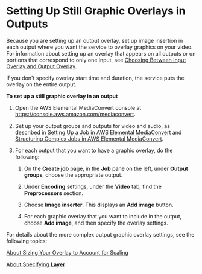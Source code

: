 # Setting Up Still Graphic Overlays in Outputs<a name="setting-up-still-graphic-overlays-in-outputs"></a>

Because you are setting up an output overlay, set up image insertion in each output where you want the service to overlay graphics on your video\. For information about setting up an overlay that appears on all outputs or on portions that correspond to only one input, see [Choosing Between Input Overlay and Output Overlay](choosing-between-input-overlay-and-output-overlay.md)\.

If you don't specify overlay start time and duration, the service puts the overlay on the entire output\.

**To set up a still graphic overlay in an output**

1. Open the AWS Elemental MediaConvert console at [https://console\.aws\.amazon\.com/mediaconvert](https://console.aws.amazon.com/mediaconvert)\.

1. Set up your output groups and outputs for video and audio, as described in [Setting Up a Job in AWS Elemental MediaConvert](setting-up-a-job.md) and [Structuring Complex Jobs in AWS Elemental MediaConvert](structuring-complex-jobs.md)\.

1. For each output that you want to have a graphic overlay, do the following:

   1. On the **Create job** page, in the **Job** pane on the left, under **Output groups**, choose the appropriate output\.

   1. Under **Encoding** settings, under the **Video** tab, find the **Preprocessors** section\.

   1. Choose **Image inserter**\. This displays an **Add image** button\.

   1. For each graphic overlay that you want to include in the output, choose **Add image**, and then specify the overlay settings\.

For details about the more complex output graphic overlay settings, see the following topics:

[About Sizing Your Overlay to Account for Scaling](about-overlay-scaling.md)

[About Specifying **Layer**](using-multiple-overlays.md)